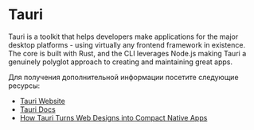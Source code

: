 # Tauri

Tauri is a toolkit that helps developers make applications for the major desktop platforms - using virtually any frontend framework in existence. The core is built with Rust, and the CLI leverages Node.js making Tauri a genuinely polyglot approach to creating and maintaining great apps.

Для получения дополнительной информации посетите следующие ресурсы:

- [Tauri Website](https://tauri.app/)
- [Tauri Docs](https://tauri.app/v1/guides/)
- [How Tauri Turns Web Designs into Compact Native Apps](https://thenewstack.io/how-tauri-turns-web-designs-into-compact-native-apps/)
